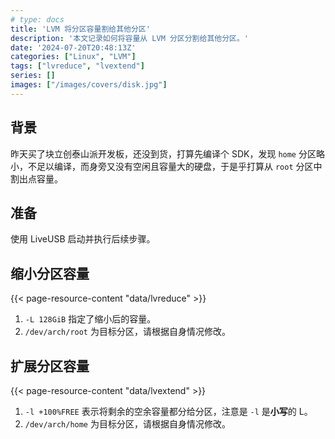 ```yaml
---
# type: docs
title: 'LVM 将分区容量割给其他分区'
description: '本文记录如何将容量从 LVM 分区分割给其他分区。'
date: '2024-07-20T20:48:13Z'
categories: ["Linux", "LVM"]
tags: ["lvreduce", "lvextend"]
series: []
images: ["/images/covers/disk.jpg"]
---
```


## 背景

昨天买了块立创泰山派开发板，还没到货，打算先编译个 SDK，发现 `home` 分区略小，不足以编译，而身旁又没有空闲且容量大的硬盘，于是乎打算从 `root` 分区中割出点容量。

## 准备

使用 LiveUSB 启动并执行后续步骤。

## 缩小分区容量

{{< page-resource-content "data/lvreduce" >}}

1. `-L 128GiB` 指定了缩小后的容量。
2. `/dev/arch/root` 为目标分区，请根据自身情况修改。

## 扩展分区容量

{{< page-resource-content "data/lvextend" >}}

1. `-l +100%FREE` 表示将剩余的空余容量都分给分区，注意是 `-l` 是**小写**的 L。
2. `/dev/arch/home` 为目标分区，请根据自身情况修改。
